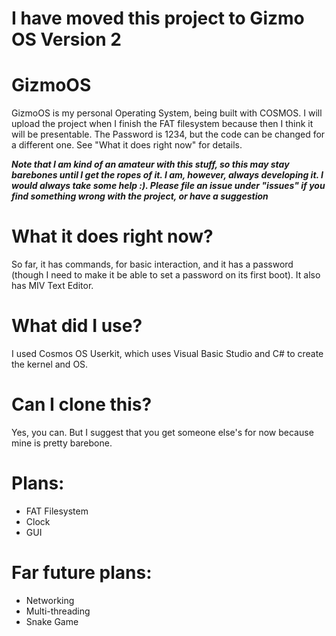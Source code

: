 # I have moved this project to Gizmo OS Version 2


# GizmoOS
GizmoOS is my personal Operating System, being built with COSMOS. I will upload the project when I finish the FAT filesystem because then I think it will be presentable. The Password is 1234, but the code can be changed for a different one. See "What it does right now" for details.

***Note that I am kind of an amateur with this stuff, so this may stay barebones until I get the ropes of it. I am, however, always developing it. I would always take some help :). Please file an issue under "issues" if you find something wrong with the project, or have a suggestion***

# What it does right now?
So far, it has commands, for basic interaction, and it has a password (though I need to make it be able to set a password on its first boot). It also has MIV Text Editor.

# What did I use?
I used Cosmos OS Userkit, which uses Visual Basic Studio and C# to create the kernel and OS.

# Can I clone this?
Yes, you can. But I suggest that you get someone else's for now because mine is pretty barebone.

# Plans:
- FAT Filesystem
- Clock
- GUI

# Far future plans:
- Networking
- Multi-threading
- Snake Game
